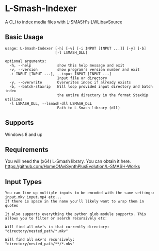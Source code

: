 # L-Smash-Indexer

A CLI to index media files with L-SMASH's LWLibavSource

## Basic Usage

```
usage: L-Smash-Indexer [-h] [-v] [-i INPUT [INPUT ...]] [-y] [-b]
                       [-l LSMASH_DLL]

optional arguments:
  -h, --help            show this help message and exit
  -v, --version         show program's version number and exit
  -i INPUT [INPUT ...], --input INPUT [INPUT ...]
                        Input file or directory
  -y, --overwrite       Overwrites index if already exists
  -b, --batch-staxrip   Will loop provided input directory and batch index
                        the entire directory in the format StaxRip utilizes
  -l LSMASH_DLL, --lsmash-dll LSMASH_DLL
                        Path to L-Smash library (dll)
```

## Supports

Windows 8 and up

## Requirements

You will need the (x64) L-Smash library. You can obtain it here.
https://github.com/HomeOfAviSynthPlusEvolution/L-SMASH-Works

## Input Types

```
You can line up multiple inputs to be encoded with the same settings:
input.mkv input.mp4 etc...
If there is space in the name you'll likely want to wrap them in quotes

It also supports everything the python glob module supports. This allows you to filter or search recursively etc:

Will find all mkv's in that currently directory:
"directory/nested_path/*.mkv"

Will find all mkv's recursively:
"directory/nested_path/**/*.mkv"

```
